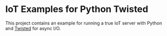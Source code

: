 IoT Examples for Python Twisted
===============================

This project contains an example for running a true IoT server with Python and 
[Twisted](https://twistedmatrix.com/trac/) for async I/O.